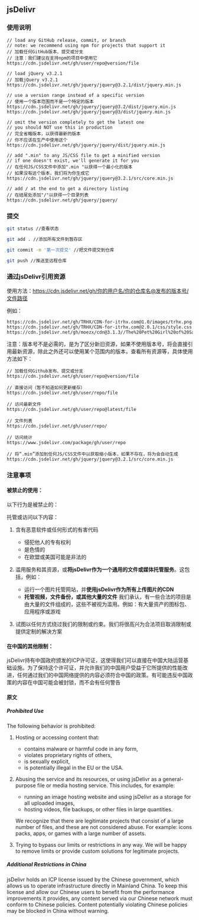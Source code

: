 ## jsDelivr

### 使用说明

```text
// load any GitHub release, commit, or branch
// note: we recommend using npm for projects that support it
// 加载任何GitHub版本、提交或分支
// 注意：我们建议在支持npm的项目中使用它
https://cdn.jsdelivr.net/gh/user/repo@version/file

// load jQuery v3.2.1
// 加载jQuery v3.2.1
https://cdn.jsdelivr.net/gh/jquery/jquery@3.2.1/dist/jquery.min.js

// use a version range instead of a specific version
// 使用一个版本范围而不是一个特定的版本
https://cdn.jsdelivr.net/gh/jquery/jquery@3.2/dist/jquery.min.js
https://cdn.jsdelivr.net/gh/jquery/jquery@3/dist/jquery.min.js

// omit the version completely to get the latest one
// you should NOT use this in production
// 完全省略版本，以获得最新的版本
// 你不应该在生产中使用这个
https://cdn.jsdelivr.net/gh/jquery/jquery/dist/jquery.min.js

// add ".min" to any JS/CSS file to get a minified version
// if one doesn't exist, we'll generate it for you
// 在任何JS/CSS文件中添加".min "以获得一个最小化的版本
// 如果没有这个版本，我们将为你生成它
https://cdn.jsdelivr.net/gh/jquery/jquery@3.2.1/src/core.min.js

// add / at the end to get a directory listing
// 在结尾处添加"/"以获得一个目录列表
https://cdn.jsdelivr.net/gh/jquery/jquery/
```

### 提交

```bash
git status //查看状态

git add . //添加所有文件到暂存区

git commit -m '第一次提交' //把文件提交到仓库

git push //推送至远程仓库
```

### 通过jsDelivr引用资源

使用方法：https://cdn.jsdelivr.net/gh/你的用户名/你的仓库名@发布的版本号/文件路径

例如：

```text
https://cdn.jsdelivr.net/gh/TRHX/CDN-for-itrhx.com@1.0/images/trhx.png
https://cdn.jsdelivr.net/gh/TRHX/CDN-for-itrhx.com@2.0.1/css/style.css  
https://cdn.jsdelivr.net/gh/moezx/cdn@3.1.3//The%20Pet%20Girl%20of%20Sakurasou.mp4
```

注意：版本号不是必需的，是为了区分新旧资源，如果不使用版本号，将会直接引用最新资源，除此之外还可以使用某个范围内的版本，查看所有资源等，具体使用方法如下：

```text
// 加载任何Github发布、提交或分支
https://cdn.jsdelivr.net/gh/user/repo@version/file

// 直接访问（暂不知道如何更新缓存）
https://cdn.jsdelivr.net/gh/user/repo/file

// 访问最新文件
https://cdn.jsdelivr.net/gh/user/repo@latest/file

// 文件列表
https://cdn.jsdelivr.net/gh/user/repo/

// 访问统计
https://www.jsdelivr.com/package/gh/user/repo

// 将“.min”添加到任何JS/CSS文件中以获取缩小版本，如果不存在，将为会自动生成
https://cdn.jsdelivr.net/gh/jquery/jquery@3.2.1/src/core.min.js
```

### 注意事项

#### 被禁止的使用：

以下行为是被禁止的：

托管或访问以下内容：

1. 含有恶意软件或任何形式的有害代码

   - 侵犯他人的专有权利
   - 是色情的
   - 在欧盟或美国可能是非法的

2. 滥用服务和其资源，或**将jsDelivr作为一个通用的文件或媒体托管服务**。这包括，例如：

   - 运行一个图片托管网站，并**使用jsDelivr作为所有上传图片的CDN**
   - **托管视频，文件备份，或其他大量的文件**
我们承认，有一些合法的项目是由大量的文件组成的，这些不被视为滥用。例如：有大量资产的图标包、应用程序或游戏

3. 试图以任何方式绕过我们的限制或约束。我们将很高兴为合法项目取消限制或提供定制的解决方案

#### 在中国的其他限制：
jsDelivr持有中国政府颁发的ICP许可证，这使得我们可以直接在中国大陆运营基础设施。为了保持这个许可证，并允许我们的中国用户受益于它所提供的性能改进，任何通过我们的中国网络提供的内容必须符合中国的政策。有可能违反中国政策的内容在中国可能会被封锁，而不会有任何警告

#### 原文

##### Prohibited Use

The following behavior is prohibited:

1. Hosting or accessing content that:

   - contains malware or harmful code in any form,
   - violates proprietary rights of others,
   - is sexually explicit,
   - is potentially illegal in the EU or the USA.

2. Abusing the service and its resources, or using jsDelivr as a general-purpose file or media hosting service. This includes, for example:

   - running an image hosting website and using jsDelivr as a storage for all uploaded images,
   - hosting videos, file backups, or other files in large quantities.

   We recognize that there are legitimate projects that consist of a large number of files, and these are not considered abuse. For example: icons packs, apps, or games with a large number of assets.

3. Trying to bypass our limits or restrictions in any way. We will be happy to remove limits or provide custom solutions for legitimate projects.

##### Additional Restrictions in China

jsDelivr holds an ICP license issued by the Chinese government, which allows us to operate infrastructure directly in Mainland China. To keep this license and allow our Chinese users to benefit from the performance improvements it provides, any content served via our Chinese network must conform to Chinese policies. Content potentially violating Chinese policies may be blocked in China without warning.